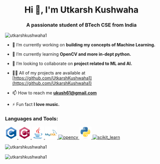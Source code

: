 <h1 align="center">Hi 👋, I'm Utkarsh Kushwaha</h1>
<h3 align="center">A passionate student of BTech CSE from India</h3>

<p align="left"> <img src="https://komarev.com/ghpvc/?username=utkarshkushwaha1&label=Profile%20views&color=279a9d&style=flat" alt="utkarshkushwaha1" /> </p>

- 🔭 I’m currently working on **building my concepts of Machine Learning.**

- 🌱 I’m currently learning **OpenCV and more in-dept python.**

- 👯 I’m looking to collaborate on **project related to ML and AI.**

- 👨‍💻 All of my projects are available at [https://github.com/UtkarshKushwaha1](https://github.com/UtkarshKushwaha1)

- 📫 How to reach me **ukush61@gmail.com**

- ⚡ Fun fact **I love music.**


<h3 align="left">Languages and Tools:</h3>
<p align="left"> <a href="https://www.cprogramming.com/" target="_blank"> <img src="https://raw.githubusercontent.com/devicons/devicon/master/icons/c/c-original.svg" alt="c" width="40" height="40"/> </a> <a href="https://www.w3schools.com/cpp/" target="_blank"> <img src="https://raw.githubusercontent.com/devicons/devicon/master/icons/cplusplus/cplusplus-original.svg" alt="cplusplus" width="40" height="40"/> </a> <a href="https://www.java.com" target="_blank"> <img src="https://raw.githubusercontent.com/devicons/devicon/master/icons/java/java-original.svg" alt="java" width="40" height="40"/> </a> <a href="https://www.mysql.com/" target="_blank"> <img src="https://raw.githubusercontent.com/devicons/devicon/master/icons/mysql/mysql-original-wordmark.svg" alt="mysql" width="40" height="40"/> </a> <a href="https://opencv.org/" target="_blank"> <img src="https://www.vectorlogo.zone/logos/opencv/opencv-icon.svg" alt="opencv" width="40" height="40"/> </a> <a href="https://www.python.org" target="_blank"> <img src="https://raw.githubusercontent.com/devicons/devicon/master/icons/python/python-original.svg" alt="python" width="40" height="40"/> </a> <a href="https://scikit-learn.org/" target="_blank"> <img src="https://upload.wikimedia.org/wikipedia/commons/0/05/Scikit_learn_logo_small.svg" alt="scikit_learn" width="40" height="40"/> </a> </p>

<p><img align="center" src="https://github-readme-stats.vercel.app/api/top-langs?username=utkarshkushwaha1&show_icons=true&locale=en&layout=compact" alt="utkarshkushwaha1" /></p>

<p><img align="center" src="https://github-readme-streak-stats.herokuapp.com/?user=utkarshkushwaha1&" alt="utkarshkushwaha1" /></p>

